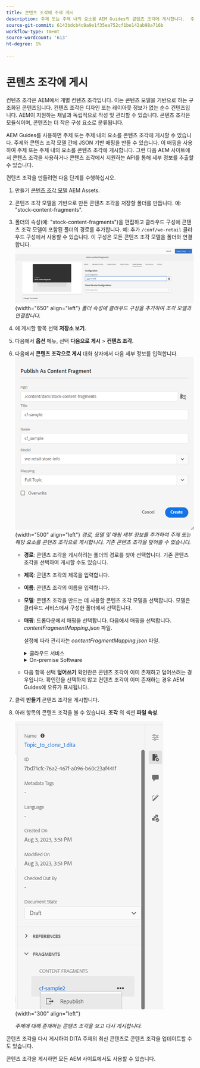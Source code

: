 ```yaml
---
title: 콘텐츠 조각에 주제 게시
description: 주제 또는 주제 내의 요소를 AEM Guides의 콘텐츠 조각에 게시합니다.  주제에 대해 존재하는 콘텐츠 조각을 보고 다시 게시하는 방법에 대해 알아봅니다.
source-git-commit: 6143bdcb4c8a9e1f35ea752cf1be142ab98a716b
workflow-type: tm+mt
source-wordcount: '613'
ht-degree: 1%

---
```



# 콘텐츠 조각에 게시

컨텐츠 조각은 AEM에서 개별 컨텐츠 조각입니다. 이는 콘텐츠 모델을 기반으로 하는 구조화된 콘텐츠입니다. 컨텐츠 조각은 디자인 또는 레이아웃 정보가 없는 순수 컨텐츠입니다. AEM이 지원하는 채널과 독립적으로 작성 및 관리할 수 있습니다. 콘텐츠 조각은 모듈식이며, 콘텐츠는 더 작은 구성 요소로 분류됩니다.

AEM Guides를 사용하면 주제 또는 주제 내의 요소를 콘텐츠 조각에 게시할 수 있습니다. 주제와 콘텐츠 조각 모델 간에 JSON 기반 매핑을 만들 수 있습니다. 이 매핑을 사용하여 주제 또는 주제 내의 요소를 콘텐츠 조각에 게시합니다. 그런 다음 AEM 사이트에서 콘텐츠 조각을 사용하거나 콘텐츠 조각에서 지원하는 API를 통해 세부 정보를 추출할 수 있습니다.


컨텐츠 조각을 만들려면 다음 단계를 수행하십시오.

1. 만들기 [콘텐츠 조각 모델](https://experienceleague.adobe.com/docs/experience-manager-65/assets/content-fragments/content-fragments-models.html?lang=ko) AEM Assets.
1. 콘텐츠 조각 모델을 기반으로 만든 콘텐츠 조각을 저장할 폴더를 만듭니다. 예: &quot;stock-content-fragments&quot;.
1. 폴더의 속성(예: &quot;stock-content-fragments&quot;)을 편집하고 클라우드 구성에 콘텐츠 조각 모델이 포함된 폴더의 경로를 추가합니다.
예: 추가 `/conf/we-retail` 클라우드 구성에서 사용할 수 있습니다. 이 구성은 모든 콘텐츠 조각 모델을 폴더와 연결합니다.\
   ![폴더 속성에 클라우드 구성 세부 사항 추가](images/fragment-folder-cloud-configuration.png){width="650" align="left"}
   *폴더 속성에 클라우드 구성을 추가하여 조각 모델과 연결합니다.*
1. 에 게시할 항목 선택 **저장소 보기**.
1. 다음에서 **옵션** 메뉴, 선택 **다음으로 게시** > **컨텐츠 조각**.
1. 다음에서 **콘텐츠 조각으로 게시** 대화 상자에서 다음 세부 정보를 입력합니다.
   ![콘텐츠 조각으로 게시 대화 상자에서 조각 모델 및 매핑 세부 정보 추가](images/content-fragment-publish.png){width="500" align="left"}
   *경로, 모델 및 매핑 세부 정보를 추가하여 주제 또는 해당 요소를 콘텐츠 조각으로 게시합니다. 기존 콘텐츠 조각을 덮어쓸 수 있습니다.*

   * **경로**: 콘텐츠 조각을 게시하려는 폴더의 경로를 찾아 선택합니다. 기존 콘텐츠 조각을 선택하여 게시할 수도 있습니다.
   * **제목**: 콘텐츠 조각의 제목을 입력합니다.
   * **이름**: 콘텐츠 조각의 이름을 입력합니다.
   * **모델**: 콘텐츠 조각을 만드는 데 사용할 콘텐츠 조각 모델을 선택합니다. 모델은 클라우드 서비스에서 구성한 폴더에서 선택됩니다.
   * **매핑**: 드롭다운에서 매핑을 선택합니다. 다음에서 매핑을 선택합니다. *contentFragmentMapping.json* 파일.



     설정에 따라 관리자는 *contentFragmentMapping.json* 파일.

     <details>
        <summary>클라우드 서비스</summary>

     방법 자세히 알아보기 [주제와 컨텐츠 조각 간의 매핑 만들기](../cs-install-guide/conf-content-fragment-mapping-cs.md) Cloud Service 설치 및 구성 안내서에서 확인할 수 있습니다.
     </details>

     <details>
        <summary> On-premise Software</summary>

     방법 자세히 알아보기 [주제와 컨텐츠 조각 간의 매핑 만들기](../install-guide/conf-content-fragment-mapping.md) ( 온프레미스 설치 및 구성 안내서)를 참조하십시오.

     </details>
   * 다음 항목 선택 **덮어쓰기** 확인란은 콘텐츠 조각이 이미 존재하고 덮어쓰려는 경우입니다. 확인란을 선택하지 않고 컨텐츠 조각이 이미 존재하는 경우 AEM Guides에 오류가 표시됩니다.
1. 클릭 **만들기** 콘텐츠 조각을 게시합니다.
1. 아래 항목의 콘텐츠 조각을 볼 수 있습니다. **조각** 의 섹션 **파일 속성**.

   ![주제에 대한 콘텐츠 조각 보기](images/topic-content-fragments.png){width="300" align="left"}

   *주제에 대해 존재하는 콘텐츠 조각을 보고 다시 게시합니다.*

콘텐츠 조각을 다시 게시하여 DITA 주제의 최신 콘텐츠로 콘텐츠 조각을 업데이트할 수도 있습니다.



콘텐츠 조각을 게시하면 모든 AEM 사이트에서도 사용할 수 있습니다.

